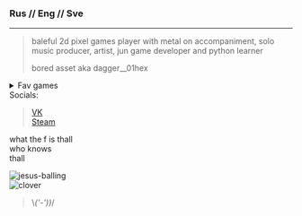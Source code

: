 ### Rus // Eng // Sve 
-----------------
>baleful 2d pixel games player with metal on accompaniment, solo music producer, artist, jun game developer and python learner 
>
>bored asset aka dagger__01hex
<details>
  <summary> Fav games </summary>  
	
  -Apex Legends  <br />
	
  -Dota 2 <br />
	
  -Albion Online <br />  
	
  -TES 5  <br />
	
  -Kenshi <br />
	
  -In Celebration of Violence <br /> 
  ... and etc ... <br /> 
</details>  
Socials:

>[VK](https://vk.com/dagger__01hex)  
>[Steam](https://steamcommunity.com/id/IFuckingHateYou__00/)  

what the f is thall  
who knows  
thall  

![jesus-balling](https://github.com/user-attachments/assets/86a3a264-6af4-4f38-b1ff-770980b4247d)  
![clover](https://github.com/user-attachments/assets/0192fb8e-b966-498c-b962-014594f57eb2)  
>\\_('-'))_/
 

<!---
bored-asset/bored-asset is a ✨ special ✨ repository because its `README.md` (this file) appears on your GitHub profile.
You can click the Preview link to take a look at your changes.
--->
